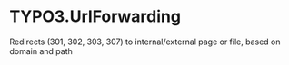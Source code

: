 # TYPO3.UrlForwarding
Redirects (301, 302, 303, 307) to internal/external page or file, based on domain and path

